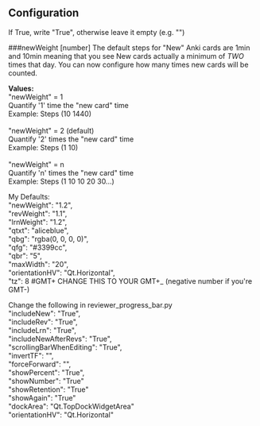 ## Configuration
If True, write "True", otherwise leave it empty (e.g. "")<br>

###newWeight [number]
The default steps for "New" Anki cards are 1min and 10min meaning that you see New cards actually a minimum of *TWO* times that day. You can now configure how many times new cards will be counted.

<b>Values:</b><br/>
"newWeight" = 1<br/>
Quantify '1' time the "new card" time<br/>
Example: Steps (10 1440)<br/><br/>
"newWeight" = 2 (default)<br/>
Quantify '2' times the "new card" time<br/>
Example: Steps (1 10)<br/><br/>
"newWeight" = n<br/>
Quantify 'n' times the "new card" time<br/>
Example: Steps (1 10 10 20 30...)<br/>

My Defaults:<br>
	"newWeight": "1.2",<br>
	"revWeight": "1.1",<br>
	"lrnWeight": "1.2",<br>
	"qtxt": "aliceblue",<br>
	"qbg": "rgba(0, 0, 0, 0)",<br>
	"qfg": "#3399cc",<br>
	"qbr": "5",<br>
	"maxWidth": "20",<br>
	"orientationHV": "Qt.Horizontal",<br>
	"tz": 8 #GMT+ CHANGE THIS TO YOUR GMT+_ (negative number if you're GMT-)<br>
	
Change the following in reviewer_progress_bar.py<br>
"includeNew": "True",<br>
"includeRev": "True",<br>
"includeLrn": "True",<br>
"includeNewAfterRevs": "True",<br>
"scrollingBarWhenEditing": "True",<br>
"invertTF": "",<br>
"forceForward": "",<br>
"showPercent": "True",<br>
"showNumber": "True"<br>
"showRetention": "True"<br>
"showAgain": "True"<br>
"dockArea": "Qt.TopDockWidgetArea"<br>
"orientationHV": "Qt.Horizontal"
